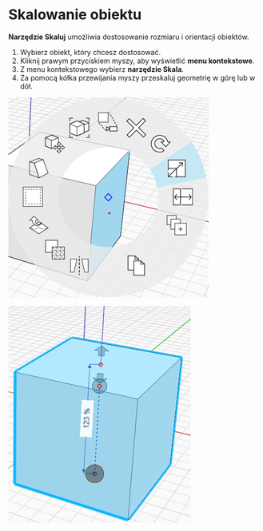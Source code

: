 # Skalowanie obiektu

**Narzędzie Skaluj** umożliwia dostosowanie rozmiaru i orientacji obiektów.

1. Wybierz obiekt, który chcesz dostosować.
2. Kliknij prawym przyciskiem myszy, aby wyświetlić **menu kontekstowe**.
3. Z menu kontekstowego wybierz **narzędzie Skala**.
4. Za pomocą kółka przewijania myszy przeskaluj geometrię w górę lub w dół.

![](../.gitbook/assets/scale1.png)

![](../.gitbook/assets/scale2.png)

